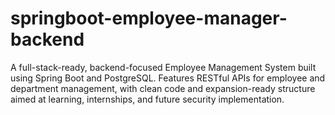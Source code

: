 # springboot-employee-manager-backend
A full-stack-ready, backend-focused Employee Management System built using Spring Boot and PostgreSQL. Features RESTful APIs for employee and department management, with clean code and expansion-ready structure aimed at learning, internships, and future security implementation. 
